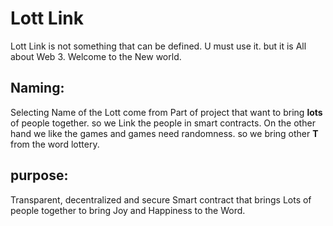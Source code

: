 # Lott Link

Lott Link is not something that can be defined. U must use it. but it is All about Web 3.
Welcome to the New world.

## Naming:

Selecting Name of the Lott come from Part of project that want to bring **lots** of people together. so we Link the people in smart contracts. On the other hand we like the games and games need randomness. so we bring other **T** from the word lottery.

## purpose:

Transparent, decentralized and secure Smart contract that brings Lots of people together to bring Joy and Happiness to the Word.
